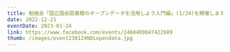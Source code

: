 ```yaml
---
title: 勉強会「国立国会図書館のオープンデータを活用しよう入門編」(1/24)を開催します。
date: 2022-12-21
eventDate: 2023-01-24
link: https://www.facebook.com/events/2460489847422089
thumb: /images/event230124NDLopendata.jpg
---
```

